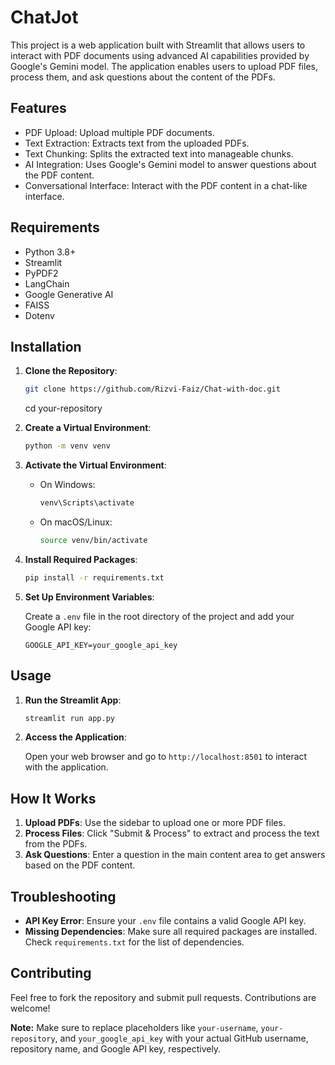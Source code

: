 # ChatJot

This project is a web application built with Streamlit that allows users to interact with PDF documents using advanced AI capabilities provided by Google's Gemini model. The application enables users to upload PDF files, process them, and ask questions about the content of the PDFs.

## Features

- PDF Upload: Upload multiple PDF documents.
- Text Extraction: Extracts text from the uploaded PDFs.
- Text Chunking: Splits the extracted text into manageable chunks.
- AI Integration: Uses Google's Gemini model to answer questions about the PDF content.
- Conversational Interface: Interact with the PDF content in a chat-like interface.

## Requirements

- Python 3.8+
- Streamlit
- PyPDF2
- LangChain
- Google Generative AI
- FAISS
- Dotenv

## Installation

1. **Clone the Repository**:

   ```sh
   git clone https://github.com/Rizvi-Faiz/Chat-with-doc.git
   ```
   cd your-repository

2. **Create a Virtual Environment**:

   ```sh
   python -m venv venv
   ```

3. **Activate the Virtual Environment**:

   - On Windows:

     ```sh
     venv\Scripts\activate
     ```

   - On macOS/Linux:

     ```sh
     source venv/bin/activate
     ```

4. **Install Required Packages**:

   ```sh
   pip install -r requirements.txt
   ```

5. **Set Up Environment Variables**:

   Create a `.env` file in the root directory of the project and add your Google API key:

   ```plaintext
   GOOGLE_API_KEY=your_google_api_key
   ```

## Usage

1. **Run the Streamlit App**:

   ```sh
   streamlit run app.py
   ```

2. **Access the Application**:

   Open your web browser and go to `http://localhost:8501` to interact with the application.

## How It Works

1. **Upload PDFs**: Use the sidebar to upload one or more PDF files.
2. **Process Files**: Click "Submit & Process" to extract and process the text from the PDFs.
3. **Ask Questions**: Enter a question in the main content area to get answers based on the PDF content.

## Troubleshooting

- **API Key Error**: Ensure your `.env` file contains a valid Google API key.
- **Missing Dependencies**: Make sure all required packages are installed. Check `requirements.txt` for the list of dependencies.

## Contributing

Feel free to fork the repository and submit pull requests. Contributions are welcome!

**Note:** Make sure to replace placeholders like `your-username`, `your-repository`, and `your_google_api_key` with your actual GitHub username, repository name, and Google API key, respectively.
